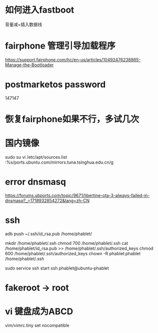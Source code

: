 # 如何进入fastboot
音量减+插入数据线

# fairphone 管理引导加载程序
https://support.fairphone.com/hc/en-us/articles/10492476238865-Manage-the-Bootloader

# postmarketos password
147147

# 恢复fairphone如果不行，多试几次

# 国内镜像
sudo su
vi /etc/apt/sources.list
:%s/ports.ubuntu.com/mirrors.tuna.tsinghua.edu.cn/g

# error dnsmasq
https://forums.ubports.com/topic/9671/libertine-ota-3-always-failed-in-dnsmasq?_=1718932854272&lang=zh-CN

# ssh
adb push ~/.ssh/id_rsa.pub /home/phablet/

mkdir /home/phablet/.ssh
chmod 700 /home/phablet/.ssh
cat /home/phablet/id_rsa.pub >> /home/phablet/.ssh/authorized_keys
chmod 600 /home/phablet/.ssh/authorized_keys
chown -R phablet:phablet /home/phablet/.ssh

sudo service ssh start
ssh phablet@ubuntu-phablet

# fakeroot -> root

# vi 键盘成为ABCD
vim/vimrc.tiny
set nocompatible